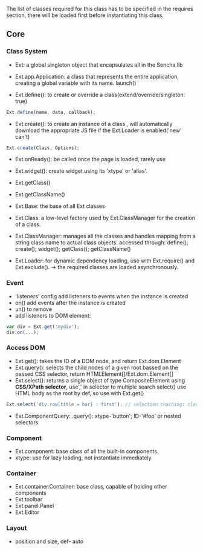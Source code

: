 The list of classes required for this class has to be specified in the requires section, there will be loaded first before instantiating this class.

## Core
### Class System
- Ext: a global singleton object that encapsulates all in the Sencha lib

- Ext.app.Application: a class that represents the entire application, creating a global variable with its name. launch()
- Ext.define(): to create or override a class(extend/override/singleton: true)
```javascript
Ext.define(name, data, callback);
```
- Ext.create(): to create an instance of a class , will automatically download the appropriate JS file if the Ext.Loader is enabled('new' can't)
```javascript
Ext.create(Class, Options);
```
- Ext.onReady(): be called once the page is loaded, rarely use
- Ext.widget(): create widget using its 'xtype' or 'alias'.
- Ext.getClass()
- Ext.getClassName()

- Ext.Base: the base of all Ext classes

- Ext.Class: a low-level factory used by Ext.ClassManager for the creation of a class.

- Ext.ClassManager: manages all the classes and handles mapping from a string class name to actual class objects. 
accessed through: define(); create(); widget(); getClass(); getClassName()

- Ext.Loader: for dynamic dependency loading, use with Ext.require() and Ext.exclude(). -> the required classes are loaded asynchronously.

### Event
- 'listeners' config add listeners to events when the instance is created
- on() add events after the instance is created
- un() to remove
- add listeners to DOM element:
```javascript
var div = Ext.get('mydiv');
div.on(...);
```
### Access DOM
- Ext.get(): takes the ID of a DOM node, and return Ext.dom.Element
- Ext.query(): selects the child nodes of a given root bassed on the passed CSS selector, return HTMLElement[]/Ext.dom.Element[]
- Ext.select(): returns a single object of type CompositeElement using **CSS/XPath selector**, use',' in selector to multiple search
select() use HTML body as the root by def, so use with Ext.get()
```javascript
Ext.select('div.row[title = bar] : first'); // selection chaining: class-row, attribute-title, first child
```
- Ext.ComponentQuery: .query(): xtype-'button'; ID-'#foo' or nested selectors

### Component
- Ext.component: base class of all the built-in components. 
- xtype: use for lazy loading, not instantiate immediately

### Container
- Ext.container.Container: base class, capable of holding other components
- Ext.toolbar
- Ext.panel.Panel
- Ext.Editor

### Layout
- position and size, def- auto












